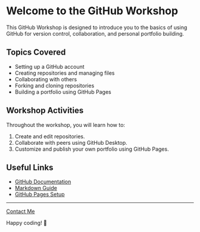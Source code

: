 # Welcome to the GitHub Workshop

This GitHub Workshop is designed to introduce you to the basics of using GitHub for version control, collaboration, and personal portfolio building.

## Topics Covered
- Setting up a GitHub account
- Creating repositories and managing files
- Collaborating with others
- Forking and cloning repositories
- Building a portfolio using GitHub Pages

## Workshop Activities
Throughout the workshop, you will learn how to:
1. Create and edit repositories.
2. Collaborate with peers using GitHub Desktop.
3. Customize and publish your own portfolio using GitHub Pages.

## Useful Links
- [GitHub Documentation](https://docs.github.com/)
- [Markdown Guide](https://www.markdownguide.org/)
- [GitHub Pages Setup](https://pages.github.com/)

---

[Contact Me](contact.md)

Happy coding! 🚀


